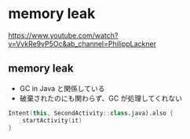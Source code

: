 # memory leak
https://www.youtube.com/watch?v=VvkRe9vP5Oc&ab_channel=PhilippLackner

## memory leak
- GC in Java と関係している
- 破棄されたのにも関わらず、GC が処理してくれない


``` kotlin
Intent(this, SecondActivity::class.java).also {
    startActivity(it)
}
```



